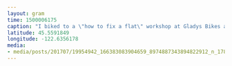 ```yaml
---
layout: gram
time: 1500006175
caption: "I biked to a \"how to fix a flat\" workshop at Gladys Bikes and got a flat ON THE WAY! Then they used MY BIKE as the demo. What a world!"
latitude: 45.5591849
longitude: -122.6356178
media:
- media/posts/201707/19954942_166383083904659_8974887343894822912_n_17875548436124443.jpg
---
```

